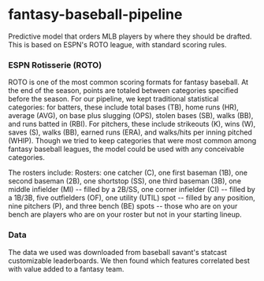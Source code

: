 # fantasy-baseball-pipeline

Predictive model that orders MLB players by where they should be drafted. This is based on ESPN's ROTO league, with standard scoring rules.

### ESPN Rotisserie (ROTO)

  ROTO is one of the most common scoring formats for fantasy baseball. At the end of the season, points are totaled between categories specified before the season. For our pipeline, we kept traditional statistical categories: for batters, these include total bases (TB), home runs (HR), average (AVG), on base plus slugging (OPS), stolen bases (SB), walks (BB), and runs batted in (RBI). For pitchers, these include strikeouts (K), wins (W), saves (S), walks (BB), earned runs (ERA), and walks/hits per inning pitched (WHIP). Though we tried to keep categories that were most common among fantasy baseball leagues, the model could be used with any conceivable categories. 

  The rosters include: Rosters: one catcher (C), one first baseman (1B), one second baseman (2B), one shortstop (SS), one third baseman (3B), one middle infielder (MI) -- filled by a 2B/SS, one corner infielder (CI) -- filled by a 1B/3B, five outfielders (OF), one utility (UTIL) spot -- filled by any position, nine pitchers (P), and three bench (BE) spots -- those who are on your bench are players who are on your roster but not in your starting lineup.


### Data

  The data we used was downloaded from baseball savant's statcast customizable leaderboards. We then found which features correlated best with value added to a fantasy team. 

